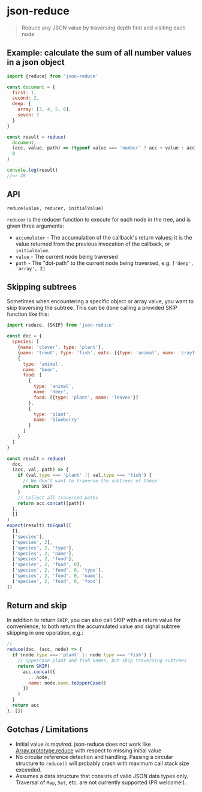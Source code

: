 # json-reduce

> Reduce any JSON value by traversing depth first and visiting each node

## Example: calculate the sum of all number values in a json object
```js
import {reduce} from 'json-reduce'

const document = {
  first: 1,
  second: 2,
  deep: {
    array: [3, 4, 5, 6],
    seven: 7
  }
}

const result = reduce(
  document,
  (acc, value, path) => (typeof value === 'number' ? acc + value : acc),
  0
)

console.log(result)
//=> 28
```

## API
```
reduce(value, reducer, initialValue)
````

`reducer` is the reducer function to execute for each node in the tree, and is given three arguments:

  - `accumulator` - The accumulation of the callback's return values; it is the value returned
  from the previous invocation of the callback, or `initialValue`.
  - `value` - The current node being traversed
  - `path` - The "dot-path" to the current node being traversed, e.g. `['deep', 'array', 2]`

## Skipping subtrees
Sometimes when encountering a specific object or array value, you want to skip traversing the subtree. This can be done calling
a provided SKIP function like this:

```js
import reduce, {SKIP} from 'json-reduce'

const doc = {
  species: [
    {name: 'clover', type: 'plant'},
    {name: 'trout', type: 'fish', eats: [{type: 'animal', name: 'crayfish'}]},
    {
      type: 'animal',
      name: 'bear',
      food: [
        {
          type: 'animal',
          name: 'deer',
          food: [{type: 'plant', name: 'leaves'}]
        },
        {
          type: 'plant',
          name: 'blueberry'
        }
      ]
    }
  ]
}

const result = reduce(
  doc,
  (acc, val, path) => {
    if (val.type === 'plant' || val.type === 'fish') {
      // We don't want to traverse the subtrees of these
      return SKIP
    }
    // Collect all traversed paths
    return acc.concat([path])
  },
  []
)
expect(result).toEqual([
  [],
  ['species'],
  ['species', 2],
  ['species', 2, 'type'],
  ['species', 2, 'name'],
  ['species', 2, 'food'],
  ['species', 2, 'food', 0],
  ['species', 2, 'food', 0, 'type'],
  ['species', 2, 'food', 0, 'name'],
  ['species', 2, 'food', 0, 'food']
])
```

## Return and skip
In addition to return `SKIP`, you can also call SKIP with a return value for convenience, to both return the accumulated
value and signal subtree skipping in one operation, e.g.:

```js
//
reduce(doc, (acc, node) => {
  if (node.type === 'plant' || node.type === 'fish') {
    // Uppercase plant and fish names, but skip traversing subtrees
    return SKIP(
      acc.concat({
        ...node,
        name: node.name.toUpperCase()
      })
    )
  }
  return acc
}, [])
```

## Gotchas / Limitations
- Initial value _is required_. json-reduce does not work like [Array.prototype.reduce](https://developer.mozilla.org/en-US/docs/Web/JavaScript/Reference/Global_Objects/Array/Reduce) with respect to missing initial value
- No circular reference detection and handling. Passing a circular structure to `reduce()` will probably crash with maximum call stack size exceeded.
- Assumes a data structure that consists of valid JSON data types only. Traversal of `Map`, `Set`, etc. are not currently supported (PR welcome!).

